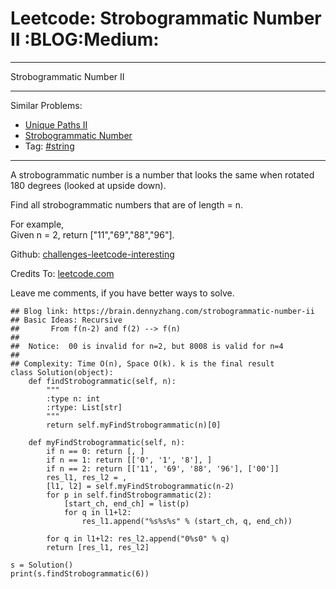 # Leetcode: Strobogrammatic Number II     :BLOG:Medium:


---

Strobogrammatic Number II  

---

Similar Problems:  
-   [Unique Paths II](https://brain.dennyzhang.com/unique-paths-ii)
-   [Strobogrammatic Number](https://brain.dennyzhang.com/strobogrammatic-number)
-   Tag: [#string](https://brain.dennyzhang.com/tag/string)

---

A strobogrammatic number is a number that looks the same when rotated 180 degrees (looked at upside down).  

Find all strobogrammatic numbers that are of length = n.  

For example,  
Given n = 2, return ["11","69","88","96"].  

Github: [challenges-leetcode-interesting](https://github.com/DennyZhang/challenges-leetcode-interesting/tree/master/strobogrammatic-number-ii)  

Credits To: [leetcode.com](https://leetcode.com/problems/strobogrammatic-number-ii/description/)  

Leave me comments, if you have better ways to solve.  

    ## Blog link: https://brain.dennyzhang.com/strobogrammatic-number-ii
    ## Basic Ideas: Recursive
    ##       From f(n-2) and f(2) --> f(n)
    ##
    ##  Notice:  00 is invalid for n=2, but 8008 is valid for n=4
    ##
    ## Complexity: Time O(n), Space O(k). k is the final result
    class Solution(object):
        def findStrobogrammatic(self, n):
            """
            :type n: int
            :rtype: List[str]
            """
            return self.myFindStrobogrammatic(n)[0]
    
        def myFindStrobogrammatic(self, n):
            if n == 0: return [, ]
            if n == 1: return [['0', '1', '8'], ]
            if n == 2: return [['11', '69', '88', '96'], ['00']]
            res_l1, res_l2 = , 
            [l1, l2] = self.myFindStrobogrammatic(n-2)
            for p in self.findStrobogrammatic(2):
                [start_ch, end_ch] = list(p)
                for q in l1+l2:
                    res_l1.append("%s%s%s" % (start_ch, q, end_ch))
    
            for q in l1+l2: res_l2.append("0%s0" % q)
            return [res_l1, res_l2]
    
    s = Solution()
    print(s.findStrobogrammatic(6))